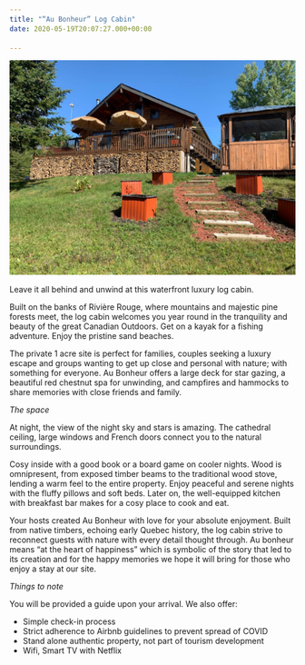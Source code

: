```yaml
---
title: "“Au Bonheur” Log Cabin"
date: 2020-05-19T20:07:27.000+00:00

---
```

![au bonheur log cabin](/static/uploads/a3.jpg "au bonheur log cabin")

Leave it all behind and unwind at this waterfront luxury log cabin.

Built on the banks of Rivière Rouge, where mountains and majestic pine forests meet, the log cabin welcomes you year round in the tranquility and beauty of the great Canadian Outdoors. Get on a kayak for a fishing adventure. Enjoy the pristine sand beaches.

The private 1 acre site is perfect for families, couples seeking a luxury escape and groups wanting to get up close and personal with nature; with something for everyone. Au Bonheur offers a large deck for star gazing, a beautiful red chestnut spa for unwinding, and campfires and hammocks to share memories with close friends and family.

_The space_

At night, the view of the night sky and stars is amazing. The cathedral ceiling, large windows and French doors connect you to the natural surroundings.

Cosy inside with a good book or a board game on cooler nights. Wood is omnipresent, from exposed timber beams to the traditional wood stove, lending a warm feel to the entire property. Enjoy peaceful and serene nights with the fluffy pillows and soft beds. Later on, the well-equipped kitchen with breakfast bar makes for a cosy place to cook and eat.

Your hosts created Au Bonheur with love for your absolute enjoyment. Built from native timbers, echoing early Quebec history, the log cabin strive to reconnect guests with nature with every detail thought through. Au bonheur means “at the heart of happiness” which is symbolic of the story that led to its creation and for the happy memories we hope it will bring for those who enjoy a stay at our site.

_Things to note_

You will be provided a guide upon your arrival. We also offer:

* Simple check-in process
* Strict adherence to Airbnb guidelines to prevent spread of COVID
* Stand alone authentic property, not part of tourism development
* Wifi, Smart TV with Netflix
